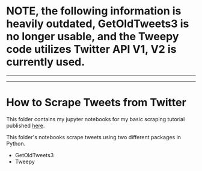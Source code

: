 # NOTE, the following information is heavily outdated, GetOldTweets3 is no longer usable, and the Tweepy code utilizes Twitter API V1, V2 is currently used.




---
---

# How to Scrape Tweets from Twitter
This folder contains my jupyter notebooks for my basic scraping tutorial published [here](https://towardsdatascience.com/how-to-scrape-tweets-from-twitter-59287e20f0f1 "written article").

This folder's notebooks scrape tweets using two different packages in Python.
* GetOldTweets3
* Tweepy
